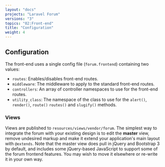```yaml
---
layout: "docs"
projects: "Laravel Forum"
versions: "3"
topics: "02:Front-end"
title: "Configuration"
weight: 4
---
```


## Configuration

The front-end uses a single config file (`forum.frontend`) containing two values:

* `routes`: Enables/disables front-end routes.
* `middleware`: The middleware to apply to the standard front-end routes.
* `controllers`: An array of controller namespaces to use for the front-end routes.
* `utility_class`: The namespace of the class to use for the `alert()`, `render()`, `route()` `routes()` and `slugify()` methods.

### Views

Views are published to `resources/views/vendor/forum`. The simplest way to integrate the forum with your existing design is to edit the **master** view, remove undesired markup and make it extend your application's main layout with `@extends`. Note that the master view does pull in jQuery and Bootstrap 3 by default, and includes some jQuery-based JavaScript to support some of the forum frontend features. You may wish to move it elsewhere or re-write it in your own way.
